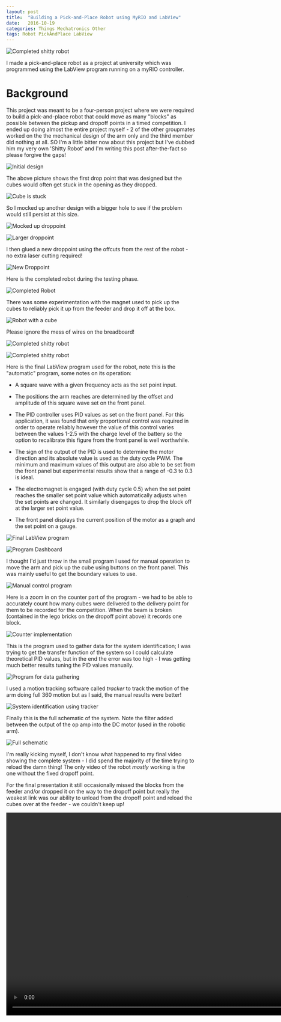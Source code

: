 ```yaml
---
layout: post
title:  "Building a Pick-and-Place Robot using MyRIO and LabView"
date:   2016-10-19
categories: Things Mechatronics Other
tags: Robot PickAndPlace LabView
---
```


![Completed shitty robot](/images/pickAndPlace/11_complete_setup.jpg)

I made a pick-and-place robot as a project at university which was programmed using the LabView program running on a myRIO controller.

<!--more-->

# Background

This project was meant to be a four-person project where we were required to build a pick-and-place robot that could move as many "blocks" as possible between the pickup and dropoff points in a timed competition. I ended up doing almost the entire project myself - 2 of the other groupmates worked on the the mechanical design of the arm only and the third member did nothing at all. SO I'm a little bitter now about this project but I've dubbed him my very own 'Shitty Robot' and I'm writing this post after-the-fact so please forgive the gaps!

![Initial design](/images/pickAndPlace/01_original_droppoint.jpg)

The above picture shows the first drop point that was designed but the cubes would often get stuck in the opening as they dropped.

![Cube is stuck](/images/pickAndPlace/06_stuck_cube.jpg)

So I mocked up another design with a bigger hole to see if the problem would still persist at this size.

![Mocked up droppoint](/images/pickAndPlace/03_smaller_droppoint.jpg)

![Larger droppoint](/images/pickAndPlace/04_smaller_droppoint.jpg)

I then glued a new droppoint using the offcuts from the rest of the robot - no extra laser cutting required!

![New Droppoint](/images/pickAndPlace/07_new_droppoint.jpg)

Here is the completed robot during the testing phase.

![Completed Robot](/images/pickAndPlace/09_complete_setup.jpg)

There was some experimentation with the magnet used to pick up the cubes to reliably pick it up from the feeder and drop it off at the box.

![Robot with a cube](/images/pickAndPlace/11_complete_setup.jpg)

Please ignore the mess of wires on the breadboard!

![Completed shitty robot](/images/pickAndPlace/12_complete_setup.jpg)

![Completed shitty robot](/images/pickAndPlace/13_complete_setup.jpg)

Here is the final LabView program used for the robot, note this is the "automatic" program, some notes on its operation:

* A square wave with a given frequency acts as the set point input. 

* The positions the arm reaches are determined by the offset and amplitude of this square wave set on the front panel. 

* The PID controller uses PID values as set on the front panel. For this application, it was found that only proportional control was required in order to operate reliably however the value of this control varies between the values 1-2.5 with the charge level of the battery so the option to recalibrate this figure from the front panel is well worthwhile.

* The sign of the output of the PID is used to determine the motor direction and its absolute value is used as the duty cycle PWM. The minimum and maximum values of this output are also able to be set from the front panel but experimental results show that a range of -0.3 to 0.3 is ideal.

* The electromagnet is engaged (with duty cycle 0.5) when the set point reaches the smaller set point value which automatically adjusts when the set points are changed. It similarly disengages to drop the block off at the larger set point value.

* The front panel displays the current position of the motor as a graph and the set point on a gauge.


![Final LabView program](/images/pickAndPlace/14_final_program.jpg)

![Program Dashboard](/images/pickAndPlace/17_dashboard.jpg)

I thought I'd just throw in the small program I used for manual operation to move the arm and pick up the cube using buttons on the front panel. This was mainly useful to get the boundary values to use.

![Manual control program](/images/pickAndPlace/18_manual_control.jpg)

Here is a zoom in on the counter part of the program - we had to be able to accurately count how many cubes were delivered to the delivery point for them to be recorded for the competition. When the beam is broken (contained in the lego bricks on the dropoff point above) it records one block.

![Counter implementation](/images/pickAndPlace/19_counter_implementation.jpg)

This is the program used to gather data for the system identification; I was trying to get the transfer function of the system so I could calculate theoretical PID values, but in the end the error was too high - I was getting much better results tuning the PID values manually.

![Program for data gathering](/images/pickAndPlace/16_program_for_data_gathering.jpg)

I used a motion tracking software called _tracker_ to track the motion of the arm doing full 360 motion but as I said, the manual results were better!

![System identification using tracker](/images/pickAndPlace/20_system_idenitfication_tracker.jpg)

Finally this is the full schematic of the system. Note the filter added between the output of the op amp into the DC motor (used in the robotic arm).

![Full schematic](/images/pickAndPlace/21_full_schematic.jpg)

I'm really kicking myself, I don't know what happened to my final video showing the complete system - I did spend the majority of the time trying to reload the damn thing! The only video of the robot _mostly_ working is the one without the fixed dropoff point.

For the final presentation it still occasionally missed the blocks from the feeder and/or dropped it on the way to the dropoff point but really the weakest link was our ability to unload from the dropoff point and reload the cubes over at the feeder - we couldn't keep up!

<center>
    <video width="960" height="540" controls muted>
        <source src="{{ site.baseurl }}/images/pickAndPlace/02_shitty_robot.mp4" type="video/mp4">
        Finished Shitty Robot
    </video>
</center>